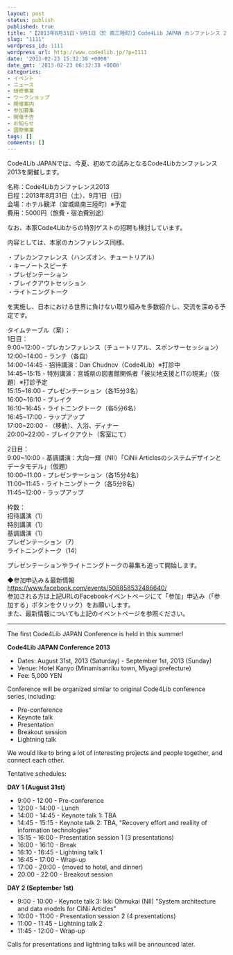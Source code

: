 ```yaml
---
layout: post
status: publish
published: true
title: "【2013年8月31日・9月1日（於 南三陸町）】Code4Lib JAPAN カンファレンス 2013 を開催します"
slug: "1111"
wordpress_id: 1111
wordpress_url: http://www.code4lib.jp/?p=1111
date: '2013-02-23 15:32:38 +0000'
date_gmt: '2013-02-23 06:32:38 +0000'
categories:
- イベント
- ニュース
- 研修事業
- ワークショップ
- 開催案内
- 参加募集
- 開催予告
- お知らせ
- 国際事業
tags: []
comments: []
---
```

<p>Code4Lib JAPANでは、今夏、初めての試みとなるCode4Libカンファレンス2013を開催します。</p>
<p>名称：Code4Libカンファレンス2013<br />
日程：2013年8月31日（土）、9月1日（日）<br />
会場：ホテル観洋（宮城県南三陸町）※予定<br />
費用：5000円（旅費・宿泊費別途）</p>
<p>なお、本家Code4Libからの特別ゲストの招聘も検討しています。</p>
<p>内容としては、本家のカンファレンス同様、</p>
<p>・プレカンファレンス（ハンズオン、チュートリアル）<br />
・キーノートスピーチ<br />
・プレゼンテーション<br />
・ブレイクアウトセッション<br />
・ライトニングトーク</p>
<p>を実施し、日本における世界に負けない取り組みを多数紹介し、交流を深める予定です。</p>
<p>タイムテーブル（案）：<br />
1日目：<br />
9:00~12:00 - プレカンファレンス（チュートリアル、スポンサーセッション）<br />
12:00~14:00 - ランチ（各自）<br />
14:00~14:45 - 招待講演：Dan Chudnov（Code4Lib）※打診中<br />
14:45~15:15 - 特別講演：宮城県の図書館関係者「被災地支援とITの現実」（仮題）※打診予定<br />
15:15~16:00 - プレゼンテーション（各15分3名）<br />
16:00~16:10 - ブレイク<br />
16:10~16:45 - ライトニングトーク（各5分6名）<br />
16:45~17:00 - ラップアップ<br />
17:00~20:00 - （移動）、入浴、ディナー<br />
20:00~22:00 - ブレイクアウト（客室にて）</p>
<p>2日目：<br />
9:00~10:00 - 基調講演：大向一輝（NII）「CiNii Articlesのシステムデザインとデータモデル」（仮題）<br />
10:00~11:00 - プレゼンテーション（各15分4名）<br />
11:00~11:45 - ライトニングトーク（各5分8名）<br />
11:45~12:00 - ラップアップ</p>
<p>枠数：<br />
招待講演（1）<br />
特別講演（1）<br />
基調講演（1）<br />
プレゼンテーション（7）<br />
ライトニングトーク（14）</p>
<p>プレゼンテーションやライトニングトークの募集も追って開始します。</p>
<p>◆参加申込み＆最新情報<br />
<a title="https://www.facebook.com/events/508858532486640/" href="https://www.facebook.com/events/508858532486640/">https://www.facebook.com/events/508858532486640/</a><br />
参加される方は上記URLのFacebookイベントページにて「参加」申込み（「参加する」ボタンをクリック）をお願いします。<br />
また、最新情報についても上記のイベントページを参照ください。</p>
<hr />
<p>The first Code4Lib JAPAN Conference is held in this summer!</p>
<p><strong>Code4Lib JAPAN Conference 2013</strong></p>
<ul>
<li>Dates: August 31st, 2013 (Saturday) - September 1st, 2013 (Sunday)</li>
<li>Venue: Hotel Kanyo (Minamisanriku town, Miyagi prefecture)</li>
<li>Fee: 5,000 YEN</li>
</ul>
<p>Conference will be organized similar to original Code4Lib conference series, including:</p>
<ul>
<li>Pre-conference</li>
<li>Keynote talk</li>
<li>Presentation</li>
<li>Breakout session</li>
<li>Lightning talk</li>
</ul>
<p>We would like to bring a lot of interesting projects and people together, and connect each other.</p>
<p>Tentative schedules:</p>
<p><strong>DAY 1 (August 31st)</strong></p>
<ul>
<li>9:00 - 12:00 - Pre-conference</li>
<li>12:00 - 14:00 - Lunch</li>
<li>14:00 - 14:45 - Keynote talk 1: TBA</li>
<li>14:45 - 15:15 - Keynote talk 2: TBA, "Recovery effort and realiity of information technologies"</li>
<li>15:15 - 16:00 - Presentation session 1 (3 presentations)</li>
<li>16:00 - 16:10 - Break</li>
<li>16:10 - 16:45 - Lightning talk 1</li>
<li>16:45 - 17:00 - Wrap-up</li>
<li>17:00 - 20:00 - (moved to hotel, and dinner)</li>
<li>20:00 - 22:00 - Breakout session</li>
</ul>
<p><strong>DAY 2 (September 1st)</strong></p>
<ul>
<li>9:00 - 10:00 - Keynote talk 3: Ikki Ohmukai (NII) "System architecture and data models for CiNii Articles"</li>
<li>10:00 - 11:00 - Presentation session 2 (4 presentations)</li>
<li>11:00 - 11:45 - Lightning talk 2</li>
<li>11:45 - 12:00 - Wrap-up</li>
</ul>
<p>Calls for presentations and lightning talks will be announced later.</p>
